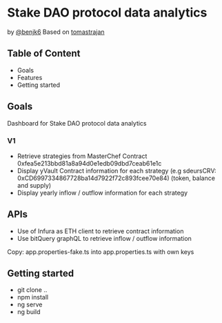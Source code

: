 # Stake DAO protocol data analytics

by [@benjk6](https://twitter.com/benjK6)
Based on
[tomastrajan](https://raw.githubusercontent.com/tomastrajan/angular-ngrx-material-starter)

## Table of Content

- Goals
- Features
- Getting started

## Goals

Dashboard for Stake DAO protocol data analytics

### V1

- Retrieve strategies from MasterChef Contract 0xfea5e213bbd81a8a94d0e1edb09dbd7ceab61e1c
- Display yVault Contract information for each strategy (e.g sdeursCRV: 0xCD6997334867728ba14d7922f72c893fcee70e84) (token, balance and supply)
- Display yearly inflow / outflow information for each strategy

## APIs

- Use of Infura as ETH client to retrieve contract information
- Use bitQuery graphQL to retrieve inflow / outflow information

Copy: app.properties-fake.ts into app.properties.ts with own keys

## Getting started

- git clone ..
- npm install
- ng serve
- ng build

